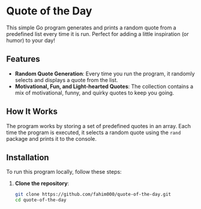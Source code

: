 # Quote of the Day

This simple Go program generates and prints a random quote from a predefined list every time it is run. Perfect for adding a little inspiration (or humor) to your day!

## Features

- **Random Quote Generation**: Every time you run the program, it randomly selects and displays a quote from the list.
- **Motivational, Fun, and Light-hearted Quotes**: The collection contains a mix of motivational, funny, and quirky quotes to keep you going.

## How It Works

The program works by storing a set of predefined quotes in an array. Each time the program is executed, it selects a random quote using the `rand` package and prints it to the console.

## Installation

To run this program locally, follow these steps:

1. **Clone the repository**:

   ```bash
   git clone https://github.com/fahim000/quote-of-the-day.git
   cd quote-of-the-day
